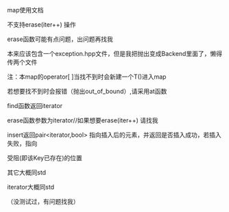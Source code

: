 map使用文档

不支持erase(iter++) 操作

erase函数可能有点问题，出问题再找我

本来应该包含一个exception.hpp文件，但是我把抛出变成Backend里面了，懒得传两个文件

注：本map的operator[ ]当找不到时会新建一个T()进入map

若想要找不到时会报错（抛出out_of_bound）,请采用at函数

find函数返回iterator

erase函数参数为iterator//如果想要erase(iter++) 请找我

insert返回pair<iterator,bool> 指向插入后的元素，并返回是否插入成功，若插入失败，指向

受阻(即该Key已存在)的位置

其它大概同std

iterator大概同std

（没测试过，有问题找我）

